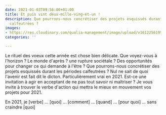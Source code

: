 ```yaml
---
date: 2021-01-03T09:56:00+01:00
title: Et puis vint deux-mille-ving-et-un !
description: Que pourrons-nous concrétiser des projets esquissés durant les périodes
  calfeutrées ?
images:
- https://res.cloudinary.com/qualia-management/image/upload/v1612256199/tdf/1611241986785_ytfine.jpg
categories: ''

---
```

Le rituel des voeux cette année est chose bien délicate. Que voyez-vous à l'horizon ? Le monde d'après ? une rupture sociétale ? Des opportunités pour changer ce qui demande à l'être ? Que pourrons-nous concrétiser des projets esquissés durant les périodes calfeutrées ? Nul ne sait de quoi l'avenir est fait dit le dicton. Particulièrement vrai en 2021. Est-ce une invitation à agir en acceptant de ne pas tout savoir ni maîtriser ? Je vous invite à trouver le verbe d'action qui mettra le mieux en mouvement vos projets pour 2021.

En 2021, je \[verbe\] ... \[quoi\] ... \[comment\] ... \[quand\] ... \[pour quoi\] ... sans craindre \[quoi\]